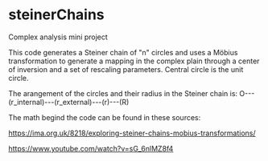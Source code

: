 # steinerChains
Complex analysis mini project

This code generates a Steiner chain of "n" circles and uses a Möbius transformation to generate a mapping in the complex plain through a center of inversion and a set of rescaling parameters. Central circle is the unit circle.  

The arangement of the circles and their radius in the Steiner chain is:
O---(r_internal)---(r_external)---(r)---(R)

The math begind the code can be found in these sources:

https://ima.org.uk/8218/exploring-steiner-chains-mobius-transformations/

https://www.youtube.com/watch?v=sG_6nlMZ8f4

